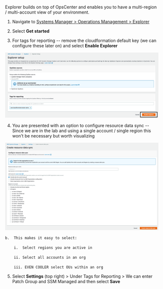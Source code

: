 Explorer builds on top of OpsCenter and enables you to have a
multi-region / multi-account view of your environment.

1.  Navigate to [Systems Manager \> Operations Management \>
    Explorer](https://console.aws.amazon.com/systems-manager/explorer?region=us-east-1)

2.  Select **Get started**

3.  For tags for reporting -- remove the cloudformation default key (we
    can configure these later on) and select **Enable Explorer**

![](./media/image37.png)

4.  You are presented with an option to configure resource data sync --
    Since we are in the lab and using a single account / single region
    this won't be necessary but worth visualizing

![](./media/image38.png)

    b.  This makes it easy to select:

        i.  Select regions you are active in

        ii. Select all accounts in an org

        iii. EVEN COOLER select OUs within an org

5.  Select **Settings** (top right) \> Under Tags for Reporting \> We
    can enter Patch Group and SSM Managed and then select **Save**